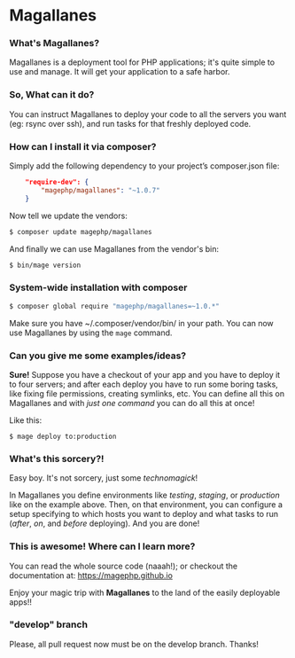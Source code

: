 # Magallanes #

### What's Magallanes? ###
Magallanes is a deployment tool for PHP applications; it's quite simple to use and manage.
It will get your application to a safe harbor.


### So, What can it do? ###
You can instruct Magallanes to deploy your code to all the servers you want (eg: rsync over ssh),
and run tasks for that freshly deployed code.

### How can I install it via composer? ###

Simply add the following dependency to your project’s composer.json file:

```json
    "require-dev": {
        "magephp/magallanes": "~1.0.7"
    }
```
Now tell we update the vendors:

```bash
$ composer update magephp/magallanes
```

And finally we can use Magallanes from the vendor's bin:

```bash
$ bin/mage version
```

### System-wide installation with composer ###

```bash
$ composer global require "magephp/magallanes=~1.0.*"
```

Make sure you have ~/.composer/vendor/bin/ in your path.
You can now use Magallanes by using the ````mage```` command.

### Can you give me some examples/ideas? ###
**Sure!**
Suppose you have a checkout of your app and you have to deploy it to four servers;
and after each deploy you have to run some boring tasks, like fixing file permissions, creating symlinks, etc.
You can define all this on Magallanes and with *just one command* you can do all this at once!

Like this:
```
$ mage deploy to:production
```

### What's this sorcery?! ###
Easy boy. It's not sorcery, just some *technomagick*!

In Magallanes you define environments like *testing*, *staging*, or *production* like on the example above.
Then, on that environment, you can configure a setup specifying to which hosts you want to deploy and what tasks to run (*after*, *on*, and *before* deploying).
And you are done!


### This is awesome! Where can I learn more? ###
You can read the whole source code (naaah!); or checkout the documentation at: https://magephp.github.io


Enjoy your magic trip with **Magallanes** to the land of the easily deployable apps!!

### "develop" branch ###
Please, all pull request now must be on the develop branch. Thanks!
